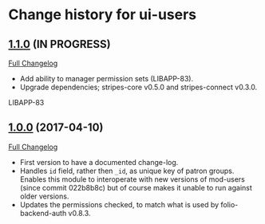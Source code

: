# Change history for ui-users

## [1.1.0](https://github.com/folio-org/ui-users/tree/v1.1.0) (IN PROGRESS)
[Full Changelog](https://github.com/folio-org/ui-users/compare/v1.0.0...v1.1.0)

* Add ability to manager permission sets (LIBAPP-83).
* Upgrade dependencies; stripes-core v0.5.0 and stripes-connect v0.3.0.

LIBAPP-83

## [1.0.0](https://github.com/folio-org/ui-users/tree/v1.0.0) (2017-04-10)
[Full Changelog](https://github.com/folio-org/ui-users/compare/v0.0.2...v1.0.0)

* First version to have a documented change-log.
* Handles `id` field, rather then `_id`, as unique key of patron groups. Enables this module to interoperate with new versions of mod-users (since commit 022b8b8c) but of course makes it unable to run against older versions.
* Updates the permissions checked, to match what is used by folio-backend-auth v0.8.3.

